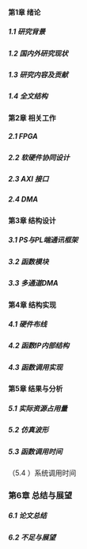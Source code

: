 #### 第1章 绪论

##### 1.1 研究背景

##### 1.2 国内外研究现状

##### 1.3 研究内容及贡献

##### 1.4 全文结构

#### 第2章 相关工作

##### 2.1 FPGA

##### 2.2 软硬件协同设计

##### 2.3 AXI 接口

##### 2.4 DMA

#### 第3章 结构设计

##### 3.1 PS与PL端通讯框架

##### 3.2 函数模块

##### 3.3 多通道DMA

#### 第4章 结构实现

##### 4.1 硬件布线

##### 4.2 函数IP内部结构

##### 4.3  函数调用实现

#### 第5章 结果与分析

##### 5.1 实际资源占用量

##### 5.2 仿真波形

##### 5.3 函数调用时间

（5.4 ）系统调用时间

### 第6章 总结与展望

##### 6.1 论文总结

##### 6.2 不足与展望